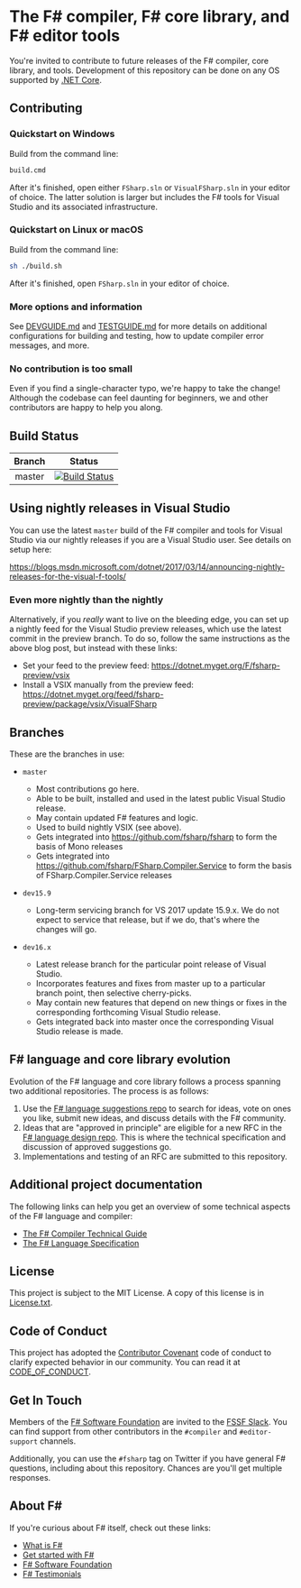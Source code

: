 # The F# compiler, F# core library, and F# editor tools

You're invited to contribute to future releases of the F# compiler, core library, and tools. Development of this repository can be done on any OS supported by [.NET Core](https://dotnet.microsoft.com/).

## Contributing

### Quickstart on Windows

Build from the command line:

```bash
build.cmd
```

After it's finished, open either `FSharp.sln` or `VisualFSharp.sln` in your editor of choice. The latter solution is larger but includes the F# tools for Visual Studio and its associated infrastructure.

### Quickstart on Linux or macOS

Build from the command line:

```bash
sh ./build.sh
```

After it's finished, open `FSharp.sln` in your editor of choice.

### More options and information

See [DEVGUIDE.md](DEVGUIDE.md) and [TESTGUIDE.md](TESTGUIDE.md) for more details on additional configurations for building and testing, how to update compiler error messages, and more.

### No contribution is too small

Even if you find a single-character typo, we're happy to take the change! Although the codebase can feel daunting for beginners, we and other contributors are happy to help you along.

## Build Status

| Branch | Status |
|:------:|:------:|
|master|[![Build Status](https://dev.azure.com/dnceng/public/_apis/build/status/dotnet/fsharp/fsharp-ci?branchName=master)](https://dev.azure.com/dnceng/public/_build/latest?definitionId=496&branchName=master)|

## Using nightly releases in Visual Studio

You can use the latest `master` build of the F# compiler and tools for Visual Studio via our nightly releases if you are a Visual Studio user. See details on setup here:

https://blogs.msdn.microsoft.com/dotnet/2017/03/14/announcing-nightly-releases-for-the-visual-f-tools/

### Even more nightly than the nightly

Alternatively, if you _really_ want to live on the bleeding edge, you can set up a nightly feed for the Visual Studio preview releases, which use the latest commit in the preview branch. To do so, follow the same instructions as the above blog post, but instead with these links:

* Set your feed to the preview feed: https://dotnet.myget.org/F/fsharp-preview/vsix
* Install a VSIX manually from the preview feed: https://dotnet.myget.org/feed/fsharp-preview/package/vsix/VisualFSharp

## Branches

These are the branches in use:

* `master`
  - Most contributions go here.
  - Able to be built, installed and used in the latest public Visual Studio release.
  - May contain updated F# features and logic.
  - Used to build nightly VSIX (see above).
  - Gets integrated into https://github.com/fsharp/fsharp to form the basis of Mono releases
  - Gets integrated into https://github.com/fsharp/FSharp.Compiler.Service to form the basis of FSharp.Compiler.Service releases

* `dev15.9`
  - Long-term servicing branch for VS 2017 update 15.9.x. We do not expect to service that release, but if we do, that's where the changes will go.

* `dev16.x`
  - Latest release branch for the particular point release of Visual Studio.
  - Incorporates features and fixes from master up to a particular branch point, then selective cherry-picks.
  - May contain new features that depend on new things or fixes in the corresponding forthcoming Visual Studio release.
  - Gets integrated back into master once the corresponding Visual Studio release is made.

## F# language and core library evolution

Evolution of the F# language and core library follows a process spanning two additional repositories. The process is as follows:

1. Use the [F# language suggestions repo](https://github.com/fsharp/fslang-suggestions/) to search for ideas, vote on ones you like, submit new ideas, and discuss details with the F# community.
2. Ideas that are "approved in principle" are eligible for a new RFC in the [F# language design repo](https://github.com/fsharp/fslang-design). This is where the technical specification and discussion of approved suggestions go.
3. Implementations and testing of an RFC are submitted to this repository.

## Additional project documentation

The following links can help you get an overview of some technical aspects of the F# language and compiler:

* [The F# Compiler Technical Guide](https://fsharp.github.io/2015/09/29/fsharp-compiler-guide.html)
* [The F# Language Specification](https://fsharp.org/specs/language-spec/)

## License

This project is subject to the MIT License. A copy of this license is in [License.txt](License.txt).

## Code of Conduct

This project has adopted the [Contributor Covenant](https://contributor-covenant.org/) code of conduct to clarify expected behavior in our community. You can read it at [CODE_OF_CONDUCT](CODE_OF_CONDUCT.md).

## Get In Touch

Members of the [F# Software Foundation](https://fsharp.org) are invited to the [FSSF Slack](https://fsharp.org/guides/slack/). You can find support from other contributors in the `#compiler` and `#editor-support` channels.

Additionally, you can use the `#fsharp` tag on Twitter if you have general F# questions, including about this repository. Chances are you'll get multiple responses.

## About F\#

If you're curious about F# itself, check out these links:

* [What is F#](https://docs.microsoft.com/dotnet/fsharp/what-is-fsharp)
* [Get started with F#](https://docs.microsoft.com/dotnet/fsharp/get-started/)
* [F# Software Foundation](https://fsharp.org)
* [F# Testimonials](https://fsharp.org/testimonials)
